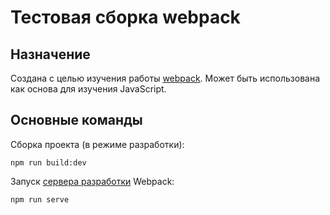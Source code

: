 # Тестовая сборка webpack

## Назначение

Создана с целью изучения работы [webpack](https://webpack.js.org/).
Может быть использована как основа для изучения JavaScript.

## Основные команды

Сборка проекта (в режиме разработки):
```Shell
npm run build:dev
```

Запуск [сервера разработки](https://webpack.js.org/configuration/dev-server/) Webpack:
```Shell
npm run serve
```